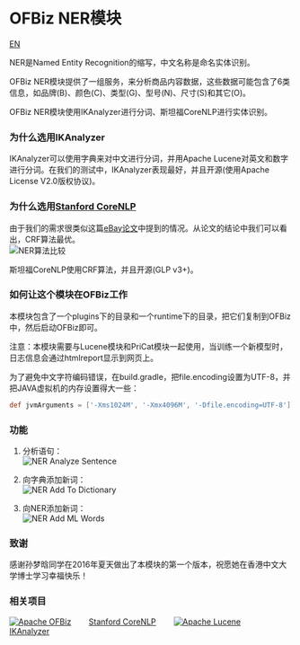 OFBiz NER模块
====
[EN](README.md) 

NER是Named Entity Recognition的缩写，中文名称是命名实体识别。

OFBiz NER模块提供了一组服务，来分析商品内容数据，这些数据可能包含了6类信息，如品牌(B)、颜色(C)、类型(G)、型号(N)、尺寸(S)和其它(O)。

OFBiz NER模块使用IKAnalyzer进行分词、斯坦福CoreNLP进行实体识别。

### 为什么选用IKAnalyzer
IKAnalyzer可以使用字典来对中文进行分词，并用Apache Lucene对英文和数字进行分词。在我们的测试中，IKAnalyzer表现最好，并且开源(使用Apache License V2.0版权协议)。


### 为什么选用[Stanford CoreNLP](https://github.com/stanfordnlp/CoreNLP)
由于我们的需求很类似这篇[eBay论文](https://aclweb.org/anthology/D/D11/D11-1144.pdf)中提到的情况。从论文的结论中我们可以看出，CRF算法最优。<br/>
![NER算法比较](./docs/ner_algorithm_compare.png)

斯坦福CoreNLP使用CRF算法，并且开源(GLP v3+)。

### 如何让这个模块在OFBiz工作
本模块包含了一个plugins下的目录和一个runtime下的目录，把它们复制到OFBiz中，然后启动OFBiz即可。<br/>

注意：本模块需要与Lucene模块和PriCat模块一起使用，当训练一个新模型时，日志信息会通过htmlreport显示到网页上。

为了避免中文字符编码错误，在build.gradle，把file.encoding设置为UTF-8，并把JAVA虚拟机的内存设置得大一些：
```groovy
def jvmArguments = ['-Xms1024M', '-Xmx4096M', '-Dfile.encoding=UTF-8']
```

### 功能
1. 分析语句：<br/>
![NER Analyze Sentence](./docs/ner_main.png)

2. 向字典添加新词：<br/>
![NER Add To Dictionary](./docs/ner_addtodictionary.png)

3. 向NER添加新词：<br/>
![NER Add ML Words](./docs/ner_addmlwords.png)

### 致谢
感谢孙梦晗同学在2016年夏天做出了本模块的第一个版本，祝愿她在香港中文大学博士学习幸福快乐！

### 相关项目
[![Apache OFBiz](http://ofbiz.apache.org/images/ofbiz_logo.png)](http://ofbiz.apache.org/) &nbsp;&nbsp;&nbsp;&nbsp;&nbsp;&nbsp; [Stanford CoreNLP](https://stanfordnlp.github.io/CoreNLP/)
&nbsp;&nbsp;&nbsp;&nbsp;&nbsp;&nbsp; [![Apache Lucene](http://lucene.apache.org/images/lucene_logo_green_300.png)](http://lucene.apache.org/) 
&nbsp;&nbsp;&nbsp;&nbsp;&nbsp;&nbsp; [IKAnalyzer](https://oschina.net/p/ikanalyzer)